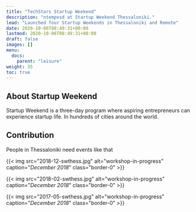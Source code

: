 ```yaml
---
title: "TechStars Startup Weekend"
description: "ntemposd at Startup Weekend Thessaloniki."
lead: "Launched four Startup Weekends in Thessaloniki and Remote"
date: 2020-10-06T08:49:31+00:00
lastmod: 2020-10-06T08:49:31+00:00
draft: false
images: []
menu:
  docs:
    parent: "leisure"
weight: 35
toc: true
---
```


## About Startup Weekend

Startup Weekend is a three-day program where aspiring entrepreneurs can experience startup life. In hundreds of cities around the world.

## Contribution

People in Thessaloniki need events like that



{{< img src="2018-12-swthess.jpg" alt="workshop-in-progress" caption="<em>December 2018</em>" class="border-0" >}}

{{< img src="2018-02-swthess.jpg" alt="workshop-in-progress" caption="<em>December 2018</em>" class="border-0" >}}

{{< img src="2017-05-swthess.jpg" alt="workshop-in-progress" caption="<em>December 2018</em>" class="border-0" >}}
